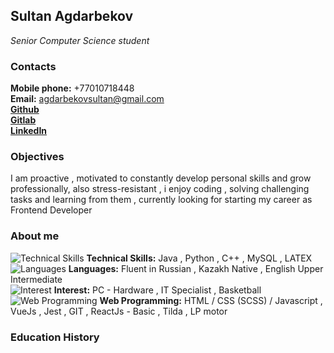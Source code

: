 ## Sultan Agdarbekov

_Senior Computer Science student_

### Contacts

**Mobile phone:** +77010718448  
**Email:** agdarbekovsultan@gmail.com  
**[Github](https://github.com/soola-sys)**  
**[Gitlab](https://gitlab.com/soola-sys)**  
**[LinkedIn](https://www.linkedin.com/in/sultan-agdarbekov/)**

### Objectives

I am proactive , motivated to constantly develop personal skills and grow professionally, also stress-resistant , i enjoy coding , solving challenging tasks and learning from them , currently looking for starting my career as Frontend Developer

### About me

![Technical Skills](./assets/img/pc.png) **Technical Skills:** Java , Python , C++ , MySQL , LATEX  
![Languages](./assets/img/language.png) **Languages:** Fluent in Russian , Kazakh Native , English Upper Intermediate  
![Interest](./assets/img/basketball.png) **Interest:** PC - Hardware , IT Specialist , Basketball  
![Web Programming](./assets/img/code.png) **Web Programming:** HTML / CSS (SCSS) / Javascript , VueJs , Jest , GIT , ReactJs - Basic , Tilda , LP motor
### Education History